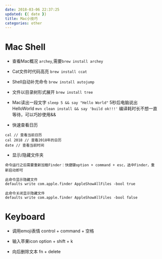 ```yaml
---
date: 2018-03-06 22:37:25
updated: {{ date }}
title: Mac小技巧
categories: other
---
```




# Mac Shell
- 查看Mac概况
`archey`,需要`brew install archey`

- Cat文件时代码高亮
`brew install ccat`

- Shell自动补充命令
`brew install autojump`

- 文件以目录树形式展开
`brew install tree`

- Mac读出一段文字
`sleep 5 && say "Hello World"` 5秒后电脑说出HelloWorld
`mvn clean install && say 'build ok!!!'` 编译耗时长不想一直等待，可以巧妙使用&&

- 快速查看日历
```
cal // 查看当前日历
cal 2018 // 查看2018年的日历
date // 查看当前时间
```

- 显示/隐藏文件夹
```
命令运行之后需要重新加载Finder：快捷键option + command + esc，选中Finder，重新启动即可

此命令显示隐藏文件
defaults write com.apple.finder AppleShowAllFiles -bool true

此命令关闭显示隐藏文件
defaults write com.apple.finder AppleShowAllFiles -bool false
```


# Keyboard
- 调用emoji表情
control + command + 空格

- 输入苹果icon
option + shift + k

- 向后删除文本
fn + delete









